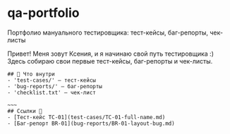 # qa-portfolio
Портфолио мануального тестировщика: тест-кейсы, баг-репорты, чек-листы

Привет! Меня зовут Ксения, и я начинаю свой путь тестировщика :)
Здесь собираю свои первые тест-кейсы, баг-репорты и чек-листы.

~~~~~~
## 📄 Что внутри
- 'test-cases/' — тест-кейсы
- 'bug-reports/' — баг-репорты
- 'checklist.txt' — чек-лист

~~~
## Ссылки 📎
- [Тест-кейс ТС-01](test-cases/TC-01-full-name.md)
- [Баг-репорт BR-01](bug-reports/BR-01-layout-bug.md)
